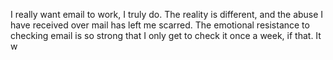 I really want email to work, I truly do. The reality is different, and the abuse I have received over mail has left me scarred. The emotional resistance to checking email is so strong that I only get to check it once a week, if that. It w